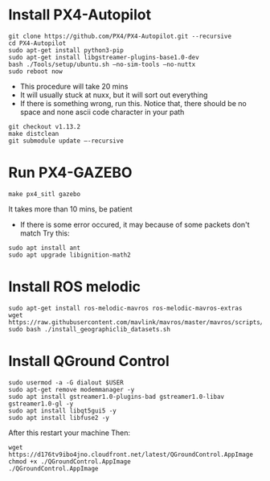 # Install PX4-Autopilot
```
git clone https://github.com/PX4/PX4-Autopilot.git --recursive
cd PX4-Autopilot
sudo apt-get install python3-pip
sudo apt-get install libgstreamer-plugins-base1.0-dev
bash ./Tools/setup/ubuntu.sh –no-sim-tools –no-nuttx
sudo reboot now
```
- This procedure will take 20 mins
- It will usually stuck at nuxx, but it will sort out everything
- If there is something wrong, run this. Notice that, there should be no space and none ascii code character in your path
```
git checkout v1.13.2
make distclean
git submodule update –-recursive
```

# Run PX4-GAZEBO
```
make px4_sitl gazebo
```
It takes more than 10 mins, be patient
- If there is some error occured, it may because of some packets don't match
Try this:
```
sudo apt install ant
sudo apt upgrade libignition-math2
```

# Install ROS melodic
```
sudo apt-get install ros-melodic-mavros ros-melodic-mavros-extras
wget https://raw.githubusercontent.com/mavlink/mavros/master/mavros/scripts/install_geographiclib_datasets.sh
sudo bash ./install_geographiclib_datasets.sh
```

# Install QGround Control
```
sudo usermod -a -G dialout $USER
sudo apt-get remove modemmanager -y
sudo apt install gstreamer1.0-plugins-bad gstreamer1.0-libav gstreamer1.0-gl -y
sudo apt install libqt5gui5 -y
sudo apt install libfuse2 -y
```
After this restart your machine
Then:
```
wget https://d176tv9ibo4jno.cloudfront.net/latest/QGroundControl.AppImage
chmod +x ./QGroundControl.AppImage
./QGroundControl.AppImage
```
